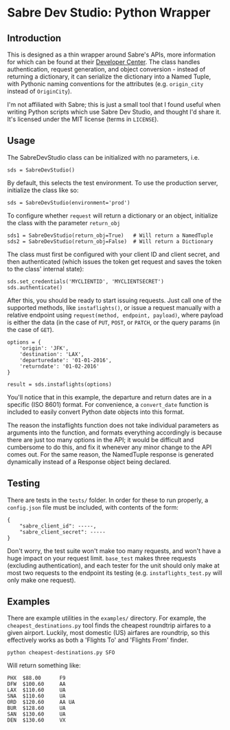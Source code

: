 Sabre Dev Studio: Python Wrapper
==================================

## Introduction

This is designed as a thin wrapper around Sabre's APIs, more information for which can be found at their [Developer Center](https://developer.sabre.com/docs/read/Home). The class handles authentication, request generation, and object conversion - instead of returning a dictionary, it can serialize the dictionary into a Named Tuple, with Pythonic naming conventions for the attributes (e.g. `origin_city` instead of `OriginCity`).

I'm not affiliated with Sabre; this is just a small tool that I found useful when writing Python scripts which use Sabre Dev Studio, and thought I'd share it. It's licensed under the MIT license (terms in `LICENSE`).

## Usage

The SabreDevStudio class can be initialized with no parameters, i.e.

```
sds = SabreDevStudio()
```

By default, this selects the test environment. To use the production server, initialize the class like so:

```
sds = SabreDevStudio(environment='prod')
```

To configure whether `request` will return a dictionary or an object, initialize the class with the parameter `return_obj`

```
sds1 = SabreDevStudio(return_obj=True)   # Will return a NamedTuple
sds2 = SabreDevStudio(return_obj=False)  # Will return a Dictionary
```

The class must first be configured with your client ID and client secret, and then authenticated (which issues the token get request and saves the token to the class' internal state):

```
sds.set_credentials('MYCLIENTID', 'MYCLIENTSECRET')
sds.authenticate()
```

After this, you should be ready to start issuing requests. Just call one of the supported methods, like `instaflights()`, or issue a request manually with a relative endpoint using `request(method, endpoint, payload)`, where payload is either the data (in the case of `PUT`, `POST`, or `PATCH`, or the query params (in the case of `GET`).

```
options = {
    'origin': 'JFK',
    'destination': 'LAX',
    'departuredate': '01-01-2016',
    'returndate': '01-02-2016'
}

result = sds.instaflights(options)
```

You'll notice that in this example, the departure and return dates are in a specific (ISO 8601) format. For convenience, a `convert_date` function is included to easily convert Python date objects into this format.

The reason the instaflights function does not take individual parameters as arguments into the function, and formats everything accordingly is because there are just too many options in the API; it would be difficult and cumbersome to do this, and fix it whenever any minor change to the API comes out. For the same reason, the NamedTuple response is generated dynamically instead of a Response object being declared.

## Testing

There are tests in the `tests/` folder. In order for these to run properly, a `config.json` file must be included, with contents of the form:

```
{
	"sabre_client_id": -----,
	"sabre_client_secret": -----
}
```

Don't worry, the test suite won't make too many requests, and won't have a huge impact on your request limit. `base_test` makes three requests (excluding authentication), and each tester for the unit should only make at most two requests to the endpoint its testing (e.g. `instaflights_test.py` will only make one request).

## Examples

There are example utilities in the `examples/` directory. For example, the `cheapest_destinations.py` tool finds the cheapest roundtrip airfares to a given airport. Luckily, most domestic (US) airfares are roundtrip, so this effectively works as both a 'Flights To' and 'Flights From' finder.

```
python cheapest-destinations.py SFO
```

Will return something like:

```
PHX  $88.00      F9
DFW  $100.60     AA
LAX  $110.60     UA
SNA  $110.60     UA
ORD  $120.60     AA UA
BUR  $128.60     UA
SAN  $130.60     UA
DEN  $130.60     VX
```
